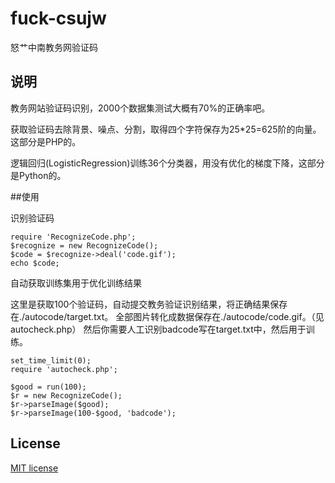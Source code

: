 # fuck-csujw

怒艹中南教务网验证码

## 说明

教务网站验证码识别，2000个数据集测试大概有70%的正确率吧。

获取验证码去除背景、噪点、分割，取得四个字符保存为25*25=625阶的向量。这部分是PHP的。

逻辑回归(LogisticRegression)训练36个分类器，用没有优化的梯度下降，这部分是Python的。

##使用

识别验证码

```
require 'RecognizeCode.php';
$recognize = new RecognizeCode();
$code = $recognize->deal('code.gif');
echo $code;
```

自动获取训练集用于优化训练结果

这里是获取100个验证码，自动提交教务验证识别结果，将正确结果保存在./autocode/target.txt。
全部图片转化成数据保存在./autocode/code.gif。（见autocheck.php）
然后你需要人工识别badcode写在target.txt中，然后用于训练。

```
set_time_limit(0);
require 'autocheck.php';

$good = run(100);
$r = new RecognizeCode();
$r->parseImage($good);
$r->parseImage(100-$good, 'badcode');
```

## License

[MIT license](http://opensource.org/licenses/MIT)